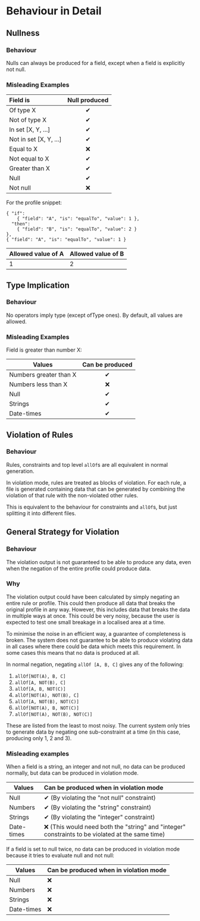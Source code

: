 # Behaviour in Detail
## Nullness
### Behaviour
Nulls can always be produced for a field, except when a field is explicitly not null. 

### Misleading Examples
|Field is               |Null produced|
|:----------------------|:-----------:|
|Of type X              | ✔ |
|Not of type X          | ✔ |
|In set [X, Y, ...]     | ✔ |
|Not in set [X, Y, ...] | ✔ |
|Equal to X             | ❌ |
|Not equal to X         | ✔ |
|Greater than X         | ✔ |
|Null                   | ✔ |
|Not null               | ❌ |

For the profile snippet:
```
{ "if":
    { "field": "A", "is": "equalTo", "value": 1 },
  "then":
    { "field": "B", "is": "equalTo", "value": 2 }
},
{ "field": "A", "is": "equalTo", "value": 1 }
```

|Allowed value of A|Allowed value of B|
|------------------|------------------|
|1                 |2                 |

## Type Implication
### Behaviour
No operators imply type (except ofType ones). By default, all values are allowed.

### Misleading Examples
Field is greater than number X:

|Values                |Can be produced|
|----------------------|:-------------:|
|Numbers greater than X|✔ |
|Numbers less than X   |❌ |
|Null                  |✔ |
|Strings               |✔ |
|Date-times            |✔ |

## Violation of Rules
### Behaviour
Rules, constraints and top level `allOf`s are all equivalent in normal generation.

In violation mode, rules are treated as blocks of violation.
For each rule, a file is generated containing data that can be generated by combining the
violation of that rule with the non-violated other rules.

This is equivalent to the behaviour for constraints and `allOf`s, but just splitting it
into different files.

## General Strategy for Violation
### Behaviour
The violation output is not guaranteed to be able to produce any data,
even when the negation of the entire profile could produce data.

### Why
The violation output could have been calculated by simply negating an entire rule or profile. This could then produce all data that breaks the original profile in any way. However, this includes data that breaks the data in multiple ways at once. This could be very noisy, because the user is expected to test one small breakage in a localised area at a time.

To minimise the noise in an efficient way, a guarantee of completeness is broken. The system does not guarantee to be able to produce violating data in all cases where there could be data which meets this requirement. In some cases this means that no data is produced at all.

In normal negation, negating `allOf [A, B, C]` gives any of the following:
1) `allOf[NOT(A), B, C]`
2) `allOf[A, NOT(B), C]`
3) `allOf[A, B, NOT(C)]`
4) `allOf[NOT(A), NOT(B), C]`
5) `allOf[A, NOT(B), NOT(C)]`
6) `allOf[NOT(A), B, NOT(C)]`
7) `allOf[NOT(A), NOT(B), NOT(C)]`

These are listed from the least to most noisy. The current system only tries to generate data by negating one sub-constraint at a time (in this case, producing only 1, 2 and 3).

### Misleading examples
When a field is a string, an integer and not null, no data can be produced normally,
but data can be produced in violation mode.

|Values                |Can be produced when in violation mode|
|----------------------|:-------------------------------------|
|Null                  |✔ (By violating the "not null" constraint) |
|Numbers               |✔ (By violating the "string" constraint) |
|Strings               |✔ (By violating the "integer" constraint) |
|Date-times            |❌ (This would need both the "string" and "integer" constraints to be violated at the same time) |

If a field is set to null twice, no data can be produced in violation mode because it tries to evaluate null and not null:

|Values                |Can be produced when in violation mode|
|----------------------|:-------------------------------------|
|Null                  |❌|
|Numbers               |❌|
|Strings               |❌|
|Date-times            |❌|

